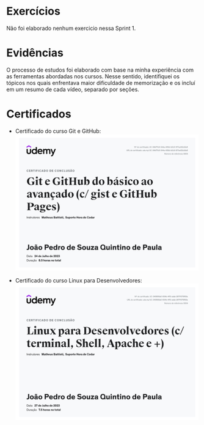 # Exercícios

Não foi elaborado nenhum exercicio nessa Sprint 1.



# Evidências

O processo de estudos foi elaborado com base na minha experiência com as ferramentas abordadas nos cursos. Nesse sentido, identifiquei os tópicos nos quais enfrentava maior dificuldade de memorização e os incluí em um resumo de cada vídeo, separado por seções.

# Certificados


- Certificado do curso Git e GitHub:
![Curso Git e GitHub](certificados/Git%20e%20GitHub%20do%20básico%20ao%20avançado%20(c%20gist%20e%20GitHub%20Pages).jpg)

- Certificado do curso Linux para Desenvolvedores:
![Curso de Linux](certificados/Linux%20para%20Desenvolvedores%20(c%20terminal,%20Shell,%20Apache%20e%20).jpg)